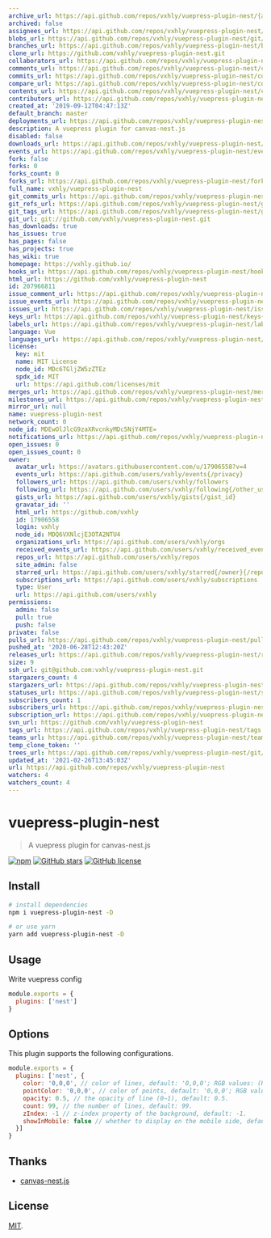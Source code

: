 ```yaml
---
archive_url: https://api.github.com/repos/vxhly/vuepress-plugin-nest/{archive_format}{/ref}
archived: false
assignees_url: https://api.github.com/repos/vxhly/vuepress-plugin-nest/assignees{/user}
blobs_url: https://api.github.com/repos/vxhly/vuepress-plugin-nest/git/blobs{/sha}
branches_url: https://api.github.com/repos/vxhly/vuepress-plugin-nest/branches{/branch}
clone_url: https://github.com/vxhly/vuepress-plugin-nest.git
collaborators_url: https://api.github.com/repos/vxhly/vuepress-plugin-nest/collaborators{/collaborator}
comments_url: https://api.github.com/repos/vxhly/vuepress-plugin-nest/comments{/number}
commits_url: https://api.github.com/repos/vxhly/vuepress-plugin-nest/commits{/sha}
compare_url: https://api.github.com/repos/vxhly/vuepress-plugin-nest/compare/{base}...{head}
contents_url: https://api.github.com/repos/vxhly/vuepress-plugin-nest/contents/{+path}
contributors_url: https://api.github.com/repos/vxhly/vuepress-plugin-nest/contributors
created_at: '2019-09-12T04:47:13Z'
default_branch: master
deployments_url: https://api.github.com/repos/vxhly/vuepress-plugin-nest/deployments
description: A vuepress plugin for canvas-nest.js
disabled: false
downloads_url: https://api.github.com/repos/vxhly/vuepress-plugin-nest/downloads
events_url: https://api.github.com/repos/vxhly/vuepress-plugin-nest/events
fork: false
forks: 0
forks_count: 0
forks_url: https://api.github.com/repos/vxhly/vuepress-plugin-nest/forks
full_name: vxhly/vuepress-plugin-nest
git_commits_url: https://api.github.com/repos/vxhly/vuepress-plugin-nest/git/commits{/sha}
git_refs_url: https://api.github.com/repos/vxhly/vuepress-plugin-nest/git/refs{/sha}
git_tags_url: https://api.github.com/repos/vxhly/vuepress-plugin-nest/git/tags{/sha}
git_url: git://github.com/vxhly/vuepress-plugin-nest.git
has_downloads: true
has_issues: true
has_pages: false
has_projects: true
has_wiki: true
homepage: https://vxhly.github.io/
hooks_url: https://api.github.com/repos/vxhly/vuepress-plugin-nest/hooks
html_url: https://github.com/vxhly/vuepress-plugin-nest
id: 207966811
issue_comment_url: https://api.github.com/repos/vxhly/vuepress-plugin-nest/issues/comments{/number}
issue_events_url: https://api.github.com/repos/vxhly/vuepress-plugin-nest/issues/events{/number}
issues_url: https://api.github.com/repos/vxhly/vuepress-plugin-nest/issues{/number}
keys_url: https://api.github.com/repos/vxhly/vuepress-plugin-nest/keys{/key_id}
labels_url: https://api.github.com/repos/vxhly/vuepress-plugin-nest/labels{/name}
language: Vue
languages_url: https://api.github.com/repos/vxhly/vuepress-plugin-nest/languages
license:
  key: mit
  name: MIT License
  node_id: MDc6TGljZW5zZTEz
  spdx_id: MIT
  url: https://api.github.com/licenses/mit
merges_url: https://api.github.com/repos/vxhly/vuepress-plugin-nest/merges
milestones_url: https://api.github.com/repos/vxhly/vuepress-plugin-nest/milestones{/number}
mirror_url: null
name: vuepress-plugin-nest
network_count: 0
node_id: MDEwOlJlcG9zaXRvcnkyMDc5NjY4MTE=
notifications_url: https://api.github.com/repos/vxhly/vuepress-plugin-nest/notifications{?since,all,participating}
open_issues: 0
open_issues_count: 0
owner:
  avatar_url: https://avatars.githubusercontent.com/u/17906558?v=4
  events_url: https://api.github.com/users/vxhly/events{/privacy}
  followers_url: https://api.github.com/users/vxhly/followers
  following_url: https://api.github.com/users/vxhly/following{/other_user}
  gists_url: https://api.github.com/users/vxhly/gists{/gist_id}
  gravatar_id: ''
  html_url: https://github.com/vxhly
  id: 17906558
  login: vxhly
  node_id: MDQ6VXNlcjE3OTA2NTU4
  organizations_url: https://api.github.com/users/vxhly/orgs
  received_events_url: https://api.github.com/users/vxhly/received_events
  repos_url: https://api.github.com/users/vxhly/repos
  site_admin: false
  starred_url: https://api.github.com/users/vxhly/starred{/owner}{/repo}
  subscriptions_url: https://api.github.com/users/vxhly/subscriptions
  type: User
  url: https://api.github.com/users/vxhly
permissions:
  admin: false
  pull: true
  push: false
private: false
pulls_url: https://api.github.com/repos/vxhly/vuepress-plugin-nest/pulls{/number}
pushed_at: '2020-06-28T12:43:20Z'
releases_url: https://api.github.com/repos/vxhly/vuepress-plugin-nest/releases{/id}
size: 9
ssh_url: git@github.com:vxhly/vuepress-plugin-nest.git
stargazers_count: 4
stargazers_url: https://api.github.com/repos/vxhly/vuepress-plugin-nest/stargazers
statuses_url: https://api.github.com/repos/vxhly/vuepress-plugin-nest/statuses/{sha}
subscribers_count: 1
subscribers_url: https://api.github.com/repos/vxhly/vuepress-plugin-nest/subscribers
subscription_url: https://api.github.com/repos/vxhly/vuepress-plugin-nest/subscription
svn_url: https://github.com/vxhly/vuepress-plugin-nest
tags_url: https://api.github.com/repos/vxhly/vuepress-plugin-nest/tags
teams_url: https://api.github.com/repos/vxhly/vuepress-plugin-nest/teams
temp_clone_token: ''
trees_url: https://api.github.com/repos/vxhly/vuepress-plugin-nest/git/trees{/sha}
updated_at: '2021-02-26T13:45:03Z'
url: https://api.github.com/repos/vxhly/vuepress-plugin-nest
watchers: 4
watchers_count: 4
---
```


# vuepress-plugin-nest

> A vuepress plugin for canvas-nest.js

[![npm](https://img.shields.io/npm/v/vuepress-plugin-nest.svg)](https://www.npmjs.com/package/vuepress-plugin-nest)
[![GitHub stars](https://img.shields.io/github/stars/vxhly/vuepress-plugin-nest)](https://github.com/vxhly/vuepress-plugin-nest/stargazers)
[![GitHub license](https://img.shields.io/github/license/vxhly/vuepress-plugin-nest)](https://github.com/vxhly/vuepress-plugin-nest/blob/master/LICENSE)

## Install

``` bash
# install dependencies
npm i vuepress-plugin-nest -D

# or use yarn
yarn add vuepress-plugin-nest -D
```

## Usage

Write vuepress config

``` javascript
module.exports = {
  plugins: ['nest']
}
```

## Options

This plugin supports the following configurations.

``` javascript
module.exports = {
  plugins: ['nest', {
    color: '0,0,0', // color of lines, default: '0,0,0'; RGB values: (R,G,B).(note: use ',' to separate.)
    pointColor: '0,0,0', // color of points, default: '0,0,0'; RGB values: (R,G,B).(note: use ',' to separate.)
    opacity: 0.5, // the opacity of line (0~1), default: 0.5.
    count: 99, // the number of lines, default: 99.
    zIndex: -1 // z-index property of the background, default: -1.
    showInMobile: false // whether to display on the mobile side, default: false.
  }]
}
```

## Thanks

- [canvas-nest.js](https://github.com/hustcc/canvas-nest.js)

## License

[MIT](https://github.com/vxhly/vuepress-plugin-nest/blob/master/LICENSE).